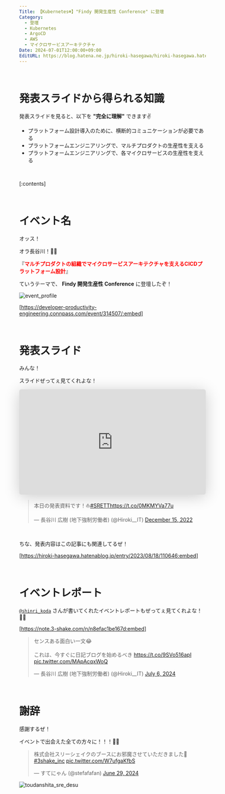 ```yaml
---
Title: 【Kubernetes☸️】"Findy 開発生産性 Conference" に登壇
Category:
  - 登壇
  - Kubernetes
  - ArgoCD
  - AWS
  - マイクロサービスアーキテクチャ
Date: 2024-07-01T12:00:00+09:00
EditURL: https://blog.hatena.ne.jp/hiroki-hasegawa/hiroki-hasegawa.hatenablog.jp/atom/entry/6801883189122191793
---
```


<br>

# 発表スライドから得られる知識

発表スライドを見ると、以下を **"完全に理解"** できます✌️

- プラットフォーム設計導入のために、横断的コミュニケーションが必要である
- プラットフォームエンジニアリングで、マルチプロダクトの生産性を支える
- プラットフォームエンジニアリングで、各マイクロサービスの生産性を支える

<br>

[:contents]

<br>

# イベント名

オッス！

オラ長谷川！✋🏻

『**<font color="#FF0000">マルチプロダクトの組織でマイクロサービスアーキテクチャを支えるCICDプラットフォーム設計</font>**』

ていうテーマで、 **Findy 開発生産性 Conference** に登壇したぞ！

![event_profile](https://raw.githubusercontent.com/hiroki-it/hatenablog/release/entry/dist/image/2024_07_01/event_profile.png)

[https://developer-productivity-engineering.connpass.com/event/314507/:embed]

<br>

# 発表スライド

みんな！

スライドぜってぇ見てくれよな！

<iframe class="speakerdeck-iframe" frameborder="0" src="https://speakerdeck.com/player/141c5e8a90ef419caa71b2acaad14fb7" title="♾️ マルチプロダクトの組織でマイクロサービスアーキテクチャを支えるCICDプラットフォーム設計" allowfullscreen="true" style="border: 0px; background: padding-box padding-box rgba(0, 0, 0, 0.1); margin: 0px; padding: 0px; border-radius: 6px; box-shadow: rgba(0, 0, 0, 0.2) 0px 5px 40px; width: 100%; height: auto; aspect-ratio: 560 / 315;" data-ratio="1.7777777777777777"></iframe>

<blockquote class="twitter-tweet tw-align-center" data-media-max-width="300"><p lang="ja" dir="ltr">本日の発表資料です！⛵️<a href="https://twitter.com/hashtag/SRETT?src=hash&amp;ref_src=twsrc%5Etfw">#SRETT</a><a href="https://t.co/0MKMYVa77u">https://t.co/0MKMYVa77u</a></p>&mdash; 長谷川 広樹 (地下強制労働者) (@Hiroki__IT) <a href="https://twitter.com/Hiroki__IT/status/1603344099368570880?ref_src=twsrc%5Etfw">December 15, 2022</a></blockquote> <script async src="https://platform.twitter.com/widgets.js" charset="utf-8"></script>

<br>

ちな、発表内容はこの記事にも関連してるぜ！

[https://hiroki-hasegawa.hatenablog.jp/entry/2023/08/18/110646:embed]

<br>

# イベントレポート

[`@shinri_koda`](https://x.com/shinri_koda) さんが書いてくれたイベントレポートもぜってぇ見てくれよな！✊🏻

[https://note.3-shake.com/n/n8efac1be167d:embed]

<blockquote class="twitter-tweet tw-align-center" data-media-max-width="300"><p lang="ja" dir="ltr">センスある面白い一文😂<br><br>これは、今すぐに日記ブログを始めるべき <a href="https://t.co/9SVo516apI">https://t.co/9SVo516apI</a> <a href="https://t.co/MApAcqxWoQ">pic.twitter.com/MApAcqxWoQ</a></p>&mdash; 長谷川 広樹 (地下強制労働者) (@Hiroki__IT) <a href="https://twitter.com/Hiroki__IT/status/1809497388651798989?ref_src=twsrc%5Etfw">July 6, 2024</a></blockquote> <script async src="https://platform.twitter.com/widgets.js" charset="utf-8"></script>

<br>

# 謝辞

感謝するぜ！

イベントで出会えた全ての方々に！！！🫶🏻

<blockquote class="twitter-tweet tw-align-center" data-media-max-width="300"><p lang="ja" dir="ltr">株式会社スリーシェイクのブースにお邪魔させていただきました🙌<a href="https://twitter.com/hashtag/3shake_inc?src=hash&amp;ref_src=twsrc%5Etfw">#3shake_inc</a> <a href="https://t.co/W7ufgaKfbS">pic.twitter.com/W7ufgaKfbS</a></p>&mdash; すてにゃん (@stefafafan) <a href="https://twitter.com/stefafafan/status/1806944591419146505?ref_src=twsrc%5Etfw">June 29, 2024</a></blockquote> <script async src="https://platform.twitter.com/widgets.js" charset="utf-8"></script>

![toudanshita_sre_desu](https://raw.githubusercontent.com/hiroki-it/hatenablog/release/entry/dist/image/2024_07_01/toudanshita_sre_desu.jpeg)

<br>
